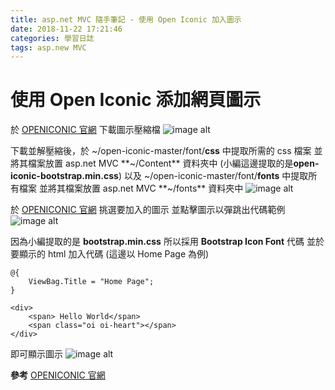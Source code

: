 ```yaml
---
title: asp.net MVC 隨手筆記 - 使用 Open Iconic 加入圖示
date: 2018-11-22 17:21:46
categories: 學習日誌
tags: asp.new MVC
---
```

# 使用 Open Iconic 添加網頁圖示
於 [OPENICONIC 官網](https://useiconic.com/open/) 下載圖示壓縮檔
![image alt](https://imgur.com/aSlElQC.png)

下載並解壓縮後，於 ~/open-iconic-master/font/**css** 中提取所需的 css 檔案
並將其檔案放置 asp.net MVC **~/Content** 資料夾中 (小編這邊提取的是**open-iconic-bootstrap.min.css**)
以及 ~/open-iconic-master/font/**fonts** 中提取所有檔案
並將其檔案放置 asp.net MVC **~/fonts** 資料夾中
![image alt](https://imgur.com/z657352.png)

於 [OPENICONIC 官網](https://useiconic.com/open/) 挑選要加入的圖示
並點擊圖示以彈跳出代碼範例
![image alt](https://imgur.com/3CVUdtd.png)

因為小編提取的是 **bootstrap.min.css**
所以採用 **Bootstrap Icon Font** 代碼
並於要顯示的 html 加入代碼 (這邊以 Home Page 為例)
```
@{
    ViewBag.Title = "Home Page";
}

<div>
    <span> Hello World</span>
    <span class="oi oi-heart"></span>
</div>
```
即可顯示圖示
![image alt](https://imgur.com/yzSoLCy.png)

**參考**
[OPENICONIC 官網](https://useiconic.com/open/)